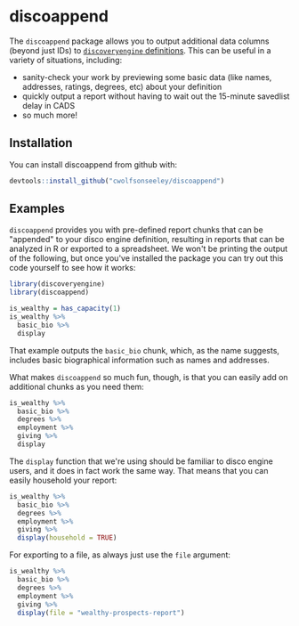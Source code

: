 
<!-- README.md is generated from README.Rmd. Please edit that file -->
discoappend
===========

The `discoappend` package allows you to output additional data columns (beyond just IDs) to [`discoveryengine` definitions](https://tarakc02.github.io/discodocs/). This can be useful in a variety of situations, including:

-   sanity-check your work by previewing some basic data (like names, addresses, ratings, degrees, etc) about your definition
-   quickly output a report without having to wait out the 15-minute savedlist delay in CADS
-   so much more!

Installation
------------

You can install discoappend from github with:

``` r
devtools::install_github("cwolfsonseeley/discoappend")
```

Examples
--------

`discoappend` provides you with pre-defined report chunks that can be "appended" to your disco engine definition, resulting in reports that can be analyzed in R or exported to a spreadsheet. We won't be printing the output of the following, but once you've installed the package you can try out this code yourself to see how it works:

``` r
library(discoveryengine)
library(discoappend)

is_wealthy = has_capacity(1)
is_wealthy %>% 
  basic_bio %>% 
  display
```

That example outputs the `basic_bio` chunk, which, as the name suggests, includes basic biographical information such as names and addresses.

What makes `discoappend` so much fun, though, is that you can easily add on additional chunks as you need them:

``` r
is_wealthy %>%
  basic_bio %>%
  degrees %>%
  employment %>%
  giving %>%
  display
```

The `display` function that we're using should be familiar to disco engine users, and it does in fact work the same way. That means that you can easily household your report:

``` r
is_wealthy %>%
  basic_bio %>%
  degrees %>%
  employment %>%
  giving %>%
  display(household = TRUE)
```

For exporting to a file, as always just use the `file` argument:

``` r
is_wealthy %>%
  basic_bio %>%
  degrees %>%
  employment %>%
  giving %>%
  display(file = "wealthy-prospects-report")
```
